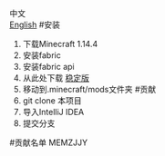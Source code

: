 中文  
[English](https://github.com/MEMZJJY/fabric_moregems/blob/master/README.md)
#安装
1. 下载Minecraft 1.14.4  
2. 安装fabric  
3. 安装fabric api  
4. 从此处下载  [稳定版](https://github.com/MEMZJJY/fabric_moregems/releases)
5. 移动到.minecraft/mods文件夹
#贡献
1. git clone 本项目
2. 导入IntelliJ IDEA
3. 提交分支

#贡献名单
MEMZJJY